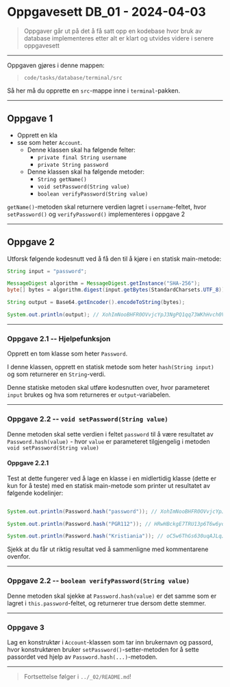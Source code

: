 # Oppgavesett DB_01 - 2024-04-03

> Oppgaver går ut på det å få satt opp en kodebase hvor bruk av database implementeres etter alt er klart 
> og utvides videre i senere oppgavesett

---

Oppgaven gjøres i denne mappen:

> `code/tasks/database/terminal/src`

Så her må du opprette en `src`-mappe inne i `terminal`-pakken.

---

## Oppgave 1

- Opprett en kla
- sse som heter `Account`.
  - Denne klassen skal ha følgende felter:
    - `private final String username`
    - `private String password`
  - Denne klassen skal ha følgende metoder:
    - `String getName()`
    - `void setPassword(String value)`
    - `boolean verifyPassword(String value)`

`getName()`-metoden skal returnere verdien lagret i `username`-feltet, hvor `setPassword()` og `verifyPassword()` implementeres i oppgave 2

---

## Oppgave 2

Utforsk følgende kodesnutt ved å få den til å kjøre i en statisk main-metode:

```java
String input = "password";

MessageDigest algorithm = MessageDigest.getInstance("SHA-256");
byte[] bytes = algorithm.digest(input.getBytes(StandardCharsets.UTF_8));

String output = Base64.getEncoder().encodeToString(bytes);

System.out.println(output); // XohImNooBHFR0OVvjcYpJ3NgPQ1qq73WKhHvch0VQtg=
```

---

### Oppgave 2.1 -- Hjelpefunksjon

Opprett en tom klasse som heter `Password`.

I denne klassen, opprett en statisk metode som heter `hash(String input)` og som returnerer en `String`-verdi.

Denne statiske metoden skal utføre kodesnutten over, hvor parameteret `input` brukes og hva som returneres er `output`-variabelen.

---

### Oppgave 2.2 -- `void setPassword(String value)`

Denne metoden skal sette verdien i feltet `password` til å være resultatet av `Password.hash(value)` - hvor `value` er parameteret tilgjengelig i metoden `void setPassword(String value)`

#### Oppgave 2.2.1

Test at dette fungerer ved å lage en klasse i en midlertidig klasse (dette er kun for å teste) med en statisk main-metode som printer ut resultatet av følgende kodelinjer:

```java

System.out.println(Password.hash("password")); // XohImNooBHFR0OVvjcYpJ3NgPQ1qq73WKhHvch0VQtg=

System.out.println(Password.hash("PGR112")); // HRwHBckgE7TRU13p6T6w6yodiip53cJBGSQUiE+dmv4=

System.out.println(Password.hash("Kristiania")); // oC5w6ThGs630uqAJLqJjPAZLGvBM5jFpYYHCLVecNQ0=
```

Sjekk at du får ut riktig resultat ved å sammenligne med kommentarene ovenfor.

---

### Oppgave 2.2 -- `boolean verifyPassword(String value)`

Denne metoden skal sjekke at `Password.hash(value)` er det samme som er lagret i `this.password`-feltet, og returnerer true dersom dette stemmer.

---

### Oppgave 3

Lag en konstruktør i `Account`-klassen som tar inn brukernavn og passord, hvor konstruktøren bruker `setPassword()`-setter-metoden for å sette passordet ved hjelp av `Password.hash(...)`-metoden.

---

> Fortsettelse følger i `../_02/README.md`!